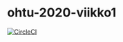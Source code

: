 # ohtu-2020-viikko1

[![CircleCI](https://circleci.com/gh/ilpop/ohtu-2020-viikko1.svg?style=svg)](https://circleci.com/gh/ilpop/ohtu-2020-viikko1)
